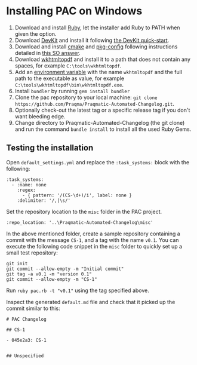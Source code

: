 # Installing PAC on Windows

1. Download and install [Ruby](https://dl.bintray.com/oneclick/rubyinstaller/rubyinstaller-2.3.3-x64.exe), let the installer add Ruby to PATH when given the option.
2. Download [DevKit](https://dl.bintray.com/oneclick/rubyinstaller/DevKit-mingw64-64-4.7.2-20130224-1432-sfx.exe) and install it following [the DevKit quick-start](https://github.com/oneclick/rubyinstaller/wiki/Development-Kit#quick-start).
3. Download and install [cmake](http://www.cmake.org/files/v3.2/cmake-3.2.3-win32-x86.zip) and [pkg-config](http://iweb.dl.sourceforge.net/project/mingw-w64/Toolchains%20targetting%20Win64/Personal%20Builds/ray_linn/64bit-libraries/pkg-config/pkg-config-0.26.7z) following instructions detailed in [this SO answer](http://stackoverflow.com/a/31254515).
4. Download [wkhtmltopdf](https://downloads.wkhtmltopdf.org/0.12/0.12.4/wkhtmltox-0.12.4_msvc2015-win64.exe) and install it to a path that does not contain any spaces, for example `C:\tools\wkhtmltopdf`.
5. Add an [environment variable](https://kb.wisc.edu/cae/page.php?id=24500) with the name `wkhtmltopdf` and the full path to the executable as value, for example `C:\tools\wkhtmltopdf\bin\wkhtmltopdf.exe`.
6. Install `bundler` by running `gem install bundler`
7. Clone the pac repository to your local machine: `git clone https://github.com/Praqma/Praqmatic-Automated-Changelog.git`.
8. Optionally check-out the latest tag or a specific release tag if you don't want bleeding edge.
9. Change directory to Praqmatic-Automated-Changelog (the git clone) and run the command `bundle install` to install all the used Ruby Gems.

## Testing the installation

Open `default_settings.yml` and replace the `:task_systems:` block with the following:

```
:task_systems:
  - :name: none
    :regex:
      - { pattern: '/(CS-\d+)/i', label: none }
    :delimiter: '/,|\s/'
```

Set the repository location to the `misc` folder in the PAC project. 

`:repo_location: '..\Praqmatic-Automated-Changelog\misc'`

In the above mentioned folder, create a sample repository containing a commit with the message `CS-1`, and a tag with the name `v0.1`.
You can execute the following code snippet in the `misc` folder to quickly set up a small test repository:
```
git init
git commit --allow-empty -m "Initial commit"
git tag -a v0.1 -m "version 0.1"
git commit --allow-empty -m "CS-1"
```

Run `ruby pac.rb -t "v0.1"` using the tag specified above. 

Inspect the generated `default.md` file and check that it picked up the commit similar to this:

```
# PAC Changelog

## CS-1

- 045e2a3: CS-1


## Unspecified
```